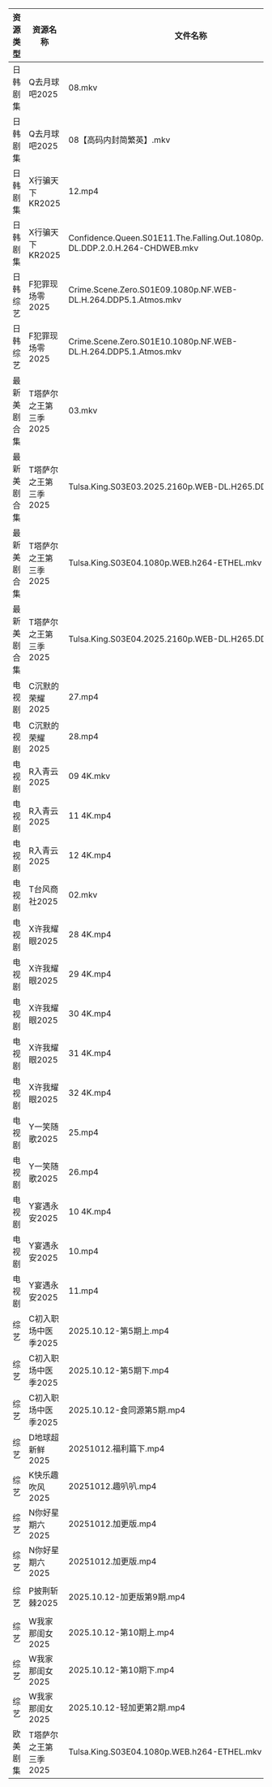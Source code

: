 | 资源类型   | 资源名称          | 文件名称                                                                               | 分享链接                                 | 更新时间                |
| ------ | ------------- | ---------------------------------------------------------------------------------- | ------------------------------------ | ------------------- |
| 日韩剧集   | Q去月球吧2025     | 08.mkv                                                                             | https://pan.quark.cn/s/a1632c441381  | 2025-10-12 12:24:54 |
| 日韩剧集   | Q去月球吧2025     | 08【高码内封简繁英】.mkv                                                                    | https://pan.quark.cn/s/a1632c441381  | 2025-10-12 12:24:56 |
| 日韩剧集   | X行骗天下KR2025   | 12.mp4                                                                             | https://pan.quark.cn/s/463fe5d8abf1  | 2025-10-12 22:27:46 |
| 日韩剧集   | X行骗天下KR2025   | Confidence.Queen.S01E11.The.Falling.Out.1080p.AMZN.WEB-DL.DDP.2.0.H.264-CHDWEB.mkv | https://pan.quark.cn/s/463fe5d8abf1  | 2025-10-12 01:28:06 |
| 日韩综艺   | F犯罪现场零2025    | Crime.Scene.Zero.S01E09.1080p.NF.WEB-DL.H.264.DDP5.1.Atmos.mkv                     | https://pan.quark.cn/s/fb94c5121b81  | 2025-10-12 19:30:39 |
| 日韩综艺   | F犯罪现场零2025    | Crime.Scene.Zero.S01E10.1080p.NF.WEB-DL.H.264.DDP5.1.Atmos.mkv                     | https://pan.quark.cn/s/fb94c5121b81  | 2025-10-12 19:30:43 |
| 最新美剧合集 | T塔萨尔之王第三季2025 | 03.mkv                                                                             | https://www.alipan.com/s/RhzF6QH9pnB | 2025-10-12 19:04:44 |
| 最新美剧合集 | T塔萨尔之王第三季2025 | Tulsa.King.S03E03.2025.2160p.WEB-DL.H265.DD5.1.mkv                                 | https://www.alipan.com/s/RhzF6QH9pnB | 2025-10-12 19:04:44 |
| 最新美剧合集 | T塔萨尔之王第三季2025 | Tulsa.King.S03E04.1080p.WEB.h264-ETHEL.mkv                                         | https://www.alipan.com/s/RhzF6QH9pnB | 2025-10-12 19:04:43 |
| 最新美剧合集 | T塔萨尔之王第三季2025 | Tulsa.King.S03E04.2025.2160p.WEB-DL.H265.DD5.1.mkv                                 | https://www.alipan.com/s/RhzF6QH9pnB | 2025-10-12 21:04:47 |
| 电视剧    | C沉默的荣耀2025    | 27.mp4                                                                             | https://www.alipan.com/s/NA1Ks8gSMgc | 2025-10-12 21:04:16 |
| 电视剧    | C沉默的荣耀2025    | 28.mp4                                                                             | https://www.alipan.com/s/NA1Ks8gSMgc | 2025-10-12 21:04:14 |
| 电视剧    | R入青云2025      | 09 4K.mkv                                                                          | https://www.alipan.com/s/7kV94cu2ZMy | 2025-10-12 16:04:40 |
| 电视剧    | R入青云2025      | 11 4K.mp4                                                                          | https://www.alipan.com/s/7kV94cu2ZMy | 2025-10-12 16:04:39 |
| 电视剧    | R入青云2025      | 12 4K.mp4                                                                          | https://www.alipan.com/s/7kV94cu2ZMy | 2025-10-12 16:04:39 |
| 电视剧    | T台风商社2025     | 02.mkv                                                                             | https://pan.quark.cn/s/40f858c07981  | 2025-10-12 22:25:48 |
| 电视剧    | X许我耀眼2025     | 28 4K.mp4                                                                          | https://www.alipan.com/s/kZBrzfKxPFa | 2025-10-12 16:05:14 |
| 电视剧    | X许我耀眼2025     | 29 4K.mp4                                                                          | https://www.alipan.com/s/kZBrzfKxPFa | 2025-10-12 16:05:14 |
| 电视剧    | X许我耀眼2025     | 30 4K.mp4                                                                          | https://www.alipan.com/s/kZBrzfKxPFa | 2025-10-12 16:05:13 |
| 电视剧    | X许我耀眼2025     | 31 4K.mp4                                                                          | https://www.alipan.com/s/kZBrzfKxPFa | 2025-10-12 16:05:13 |
| 电视剧    | X许我耀眼2025     | 32 4K.mp4                                                                          | https://www.alipan.com/s/kZBrzfKxPFa | 2025-10-12 16:05:12 |
| 电视剧    | Y一笑随歌2025     | 25.mp4                                                                             | https://www.alipan.com/s/HBWi8euiF1T | 2025-10-12 21:05:09 |
| 电视剧    | Y一笑随歌2025     | 26.mp4                                                                             | https://www.alipan.com/s/HBWi8euiF1T | 2025-10-12 21:05:08 |
| 电视剧    | Y宴遇永安2025     | 10 4K.mp4                                                                          | https://www.alipan.com/s/VE78Z2R4ZAM | 2025-10-12 21:05:15 |
| 电视剧    | Y宴遇永安2025     | 10.mp4                                                                             | https://www.alipan.com/s/VE78Z2R4ZAM | 2025-10-12 21:05:14 |
| 电视剧    | Y宴遇永安2025     | 11.mp4                                                                             | https://www.alipan.com/s/VE78Z2R4ZAM | 2025-10-12 21:05:14 |
| 综艺     | C初入职场中医季2025  | 2025.10.12-第5期上.mp4                                                                | https://pan.quark.cn/s/869074432f49  | 2025-10-12 16:19:49 |
| 综艺     | C初入职场中医季2025  | 2025.10.12-第5期下.mp4                                                                | https://pan.quark.cn/s/869074432f49  | 2025-10-12 16:19:52 |
| 综艺     | C初入职场中医季2025  | 2025.10.12-食同源第5期.mp4                                                              | https://pan.quark.cn/s/869074432f49  | 2025-10-12 16:19:46 |
| 综艺     | D地球超新鲜2025    | 20251012.福利篇下.mp4                                                                  | https://pan.quark.cn/s/7c7a70c32dd5  | 2025-10-12 16:30:30 |
| 综艺     | K快乐趣吹风2025    | 20251012.趣叭叭.mp4                                                                   | https://pan.quark.cn/s/2e73ee655d53  | 2025-10-12 16:32:24 |
| 综艺     | N你好星期六2025    | 20251012.加更版.mp4                                                                   | https://www.alipan.com/s/g3wrHTFCcWV | 2025-10-12 13:05:24 |
| 综艺     | N你好星期六2025    | 20251012.加更版.mp4                                                                   | https://pan.quark.cn/s/7470ba1e3c80  | 2025-10-12 16:33:05 |
| 综艺     | P披荆斩棘2025     | 2025.10.12-加更版第9期.mp4                                                              | https://pan.quark.cn/s/9ae1eb01008d  | 2025-10-12 16:33:45 |
| 综艺     | W我家那闺女2025    | 2025.10.12-第10期上.mp4                                                               | https://pan.quark.cn/s/382e9ca0c203  | 2025-10-12 16:35:16 |
| 综艺     | W我家那闺女2025    | 2025.10.12-第10期下.mp4                                                               | https://pan.quark.cn/s/382e9ca0c203  | 2025-10-12 16:35:09 |
| 综艺     | W我家那闺女2025    | 2025.10.12-轻加更第2期.mp4                                                              | https://pan.quark.cn/s/382e9ca0c203  | 2025-10-12 16:35:12 |
| 欧美剧集   | T塔萨尔之王第三季2025 | Tulsa.King.S03E04.1080p.WEB.h264-ETHEL.mkv                                         | https://pan.quark.cn/s/cee11768a3f4  | 2025-10-12 16:25:59 |
